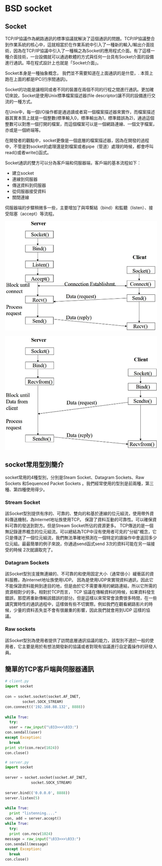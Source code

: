 # BSD socket

## Socket

TCP/IP協議作為網路通訊的標準協議就解決了這個通訊的問題。TCP/IP協議整合到作業系統的核心中，這就相當於在作業系統中引入了一種新的輸入/輸出介面技術，因為在TCP/IP協議中引入了一種稱之為Socket的應用程式介面。有了這樣一種介面技術，一台設備就可以通過軟體的方式與任何一台具有Socket介面的設備進行通訊。埠在程式設計上也就是「Socket介面」。

Socket本身是一種抽象概念， 我們並不需要知道在上面通訊的是什麼，. 本質上跑在上面的都是IPC\(行序間通訊\)。

Socket的功能是讓相同或者不同的裝置在兩個不同的行程之間進行通訊。更加確切來說，Socket是使用Unix標準檔案描述器\(file descriptor\)讓不同的設備進行交流的一種方式。

在Unix中，每一個I/O操作都是通過讀或者寫一個檔案描述器來實作，而檔案描述器其實本質上就是一個整數\(標準輸入0，標準輸出為1，標準錯誤為2\)，通過這個整數可以對應一個打開的檔案，而這個檔案可以是一個網路連線、一個文字檔案，亦或是一個終端等。


在開發者的觀點中，socket更像是一個底層的檔案描述器，因為在開發的過程中，不管是對socket的處理還是對檔案或者pipe（管道）處理的時候，都會呼叫read\(\)或者write\(\)函式。


Socket通訊的雙方可以分為客戶端和伺服器端，客戶端的基本流程如下：

* 建立socket
* 連線到伺服器
* 傳送資料到伺服器
* 從伺服器接受資料
* 關閉連線

伺服器端的步驟稍微多一些，主要增加了與埠繫結（bind）和監聽（listen）、接受阻塞（accept）等流程。

![TCP&#x4E92;&#x52D5;&#x6D41;&#x7A0B;](../.gitbook/assets/tcp_socket.jpg)

![UDP&#x4E92;&#x52D5;&#x6D41;&#x7A0B;](../.gitbook/assets/udp_socket.jpg)

## socket常用型別簡介

socket常用的4種型別，分別是Steam Socket、Datagram Sockets、Raw Sockets 和Sequenced Packet Sockets 。我們經常使用的型別是前兩種，第三種、第四種使用得少。

### Stream Socket

該Socket型別提供有序的、可靠的、雙向的和基於連線的位元組流，使用帶外資料傳送機制，為Internet地址族使用TCP。 保證了資料互動的可靠性。可以確保資料可靠的發送到對方。但是Stream Socket所佔的資源更多。 TCP傳送的是一個無記錄邊界概念的位元組流。可以總結為TCP中沒有使用者可見的"分組"概念，它只是傳送了一個位元組流，我們無法準確地預測在一個特定的讀操作中會返回多少位元組。最最簡單的例子來說，你通過send函式send 3次的資料可能在另一端接受的時候 2次就讀取完了。

### Datagram Sockets

該Socket型別支援無連線的、不可靠的和使用固定大小（通常很小）緩衝區的資料服務，為Internet地址族使用UDP。 因為是使用UDP來實現資料通訊，因此它不能保證資料能夠到達目的地，但是由於它不需要專用的網路連結，所以它所需的資源相對少的多。相對於TCP而言， TCP 協議在傳輸資料的時候，如果資料發生錯誤，那麼將重新傳輸該錯誤的部分。但是這樣以來常常會浪費很多時間，在一些講究實時性的通訊過程中，這樣做有些不切實際。例如我們在觀看網路影片的時候，少量的資料丟失並不會有很嚴重的影響，因此我們就會用到UDP 這樣的協議。

### Raw sockets

該Socket型別為使用者提供了訪問底層通訊協議的能力，該型別不適於一般的使用者，它主要是用於有想法開發新的協議或者對現有協議進行自定義操作的研發人員。

## 簡單的TCP客戶端與伺服器通訊

```python
# client.py
import socket

con = socket.socket(socket.AF_INET, 
        socket.SOCK_STREAM)
con.connect(('192.168.88.132', 8888))

while True:
  try:
  user = raw_input("\033>>>\033:")
con.sendall(user)
except Exception:
  break
print str(con.recv(1024))
con.close()
```

```python
# server.py
import socket

server = socket.socket(socket.AF_INET, 
            socket.SOCK_STREAM)

server.bind(('0.0.0.0', 8888))
server.listen(5)

while True:
  print "listenning...."
con, add = server.accept()
while True:
  try:
  print con.recv(1024)
message = raw_input("\033>>>\033:")
con.sendall(message)
except Exception:
  break
con.close()
```



